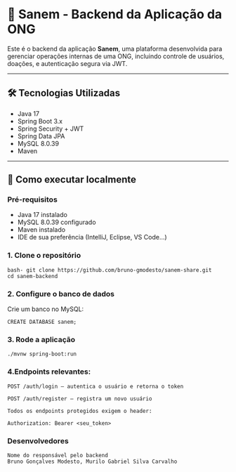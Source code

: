 # 🌱 Sanem - Backend da Aplicação da ONG

Este é o backend da aplicação **Sanem**, uma plataforma desenvolvida para gerenciar operações internas de uma ONG, incluindo controle de usuários, doações, e autenticação segura via JWT.

---

## 🛠️ Tecnologias Utilizadas

- Java 17
- Spring Boot 3.x
- Spring Security + JWT
- Spring Data JPA
- MySQL 8.0.39
- Maven

---

## 🚀 Como executar localmente

### Pré-requisitos

- Java 17 instalado
- MySQL 8.0.39 configurado
- Maven instalado
- IDE de sua preferência (IntelliJ, Eclipse, VS Code...)

### 1. Clone o repositório

    
    bash- git clone https://github.com/bruno-gmodesto/sanem-share.git
    cd sanem-backend


### 2. Configure o banco de dados

Crie um banco no MySQL:

    CREATE DATABASE sanem;

### 3. Rode a aplicação
    ./mvnw spring-boot:run


### 4.Endpoints relevantes:

    POST /auth/login — autentica o usuário e retorna o token

    POST /auth/register — registra um novo usuário
    
    Todos os endpoints protegidos exigem o header:

    Authorization: Bearer <seu_token>

### Desenvolvedores

    Nome do responsável pelo backend
    Bruno Gonçalves Modesto, Murilo Gabriel Silva Carvalho

